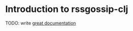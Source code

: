 # Introduction to rssgossip-clj

TODO: write [great documentation](http://jacobian.org/writing/what-to-write/)
